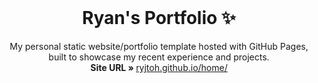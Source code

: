 <!-- PROJECT LOGO -->
<br />
<p align="center">
  <h1 align="center">Ryan's Portfolio ✨</h1>

  <p align="center">
    My personal static website/portfolio template hosted with GitHub Pages, built to showcase my recent experience and projects.
    <br/>
    <strong>Site URL » </strong>
    <a href="https://ryjtoh.github.io/home/">ryjtoh.github.io/home/</a>
    <br />
    <br />
  </p>
</p>
